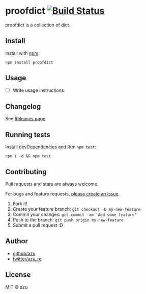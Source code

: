 # proofdict [![Build Status](https://travis-ci.org/proofdict/proofdict.svg?branch=master)](https://travis-ci.org/proofdict/proofdict)

proofdict is a collection of dict.

## Install

Install with [npm](https://www.npmjs.com/):

    npm install proofdict

## Usage

- [ ] Write usage instructions

## Changelog

See [Releases page](https://github.com/proofdict/proofdict/releases).

## Running tests

Install devDependencies and Run `npm test`:

    npm i -d && npm test

## Contributing

Pull requests and stars are always welcome.

For bugs and feature requests, [please create an issue](https://github.com/proofdict/proofdict/issues).

1. Fork it!
2. Create your feature branch: `git checkout -b my-new-feature`
3. Commit your changes: `git commit -am 'Add some feature'`
4. Push to the branch: `git push origin my-new-feature`
5. Submit a pull request :D

## Author

- [github/azu](https://github.com/azu)
- [twitter/azu_re](https://twitter.com/azu_re)

## License

MIT © azu
